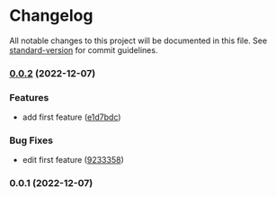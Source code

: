 # Changelog

All notable changes to this project will be documented in this file. See [standard-version](https://github.com/conventional-changelog/standard-version) for commit guidelines.

### [0.0.2](https://github.com/hanssonerik/sem/compare/v0.0.1...v0.0.2) (2022-12-07)


### Features

* add first feature ([e1d7bdc](https://github.com/hanssonerik/sem/commit/e1d7bdc9e7c9cdd0335af940e94aa067b0e44ad5))


### Bug Fixes

* edit first feature ([9233358](https://github.com/hanssonerik/sem/commit/9233358460adba03cf74650359afda8917fbdcb8))

### 0.0.1 (2022-12-07)
